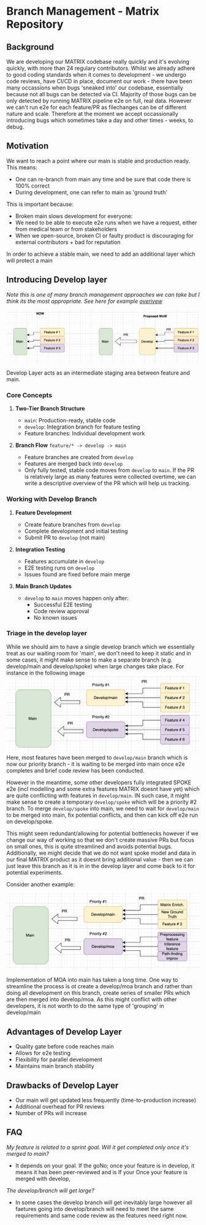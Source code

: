 # Branch Management - Matrix Repository

## Background 
We are developing our MATRIX codebase really quickly and it's evolving quickly, with more than 24 regulary contributors. Whilst we already adhere to good coding standards when it comes to development - we undergo code reviews, have CI/CD in place, document our work - there have been many occassions when bugs 'sneaked into' our codebase, essentially because not all bugs can be detected via CI. Majority of those bugs can be only detected by running MATRIX pipeline e2e on full, real data. However we can't run e2e for each feature/PR as filechanges can be of different nature and scale. Therefore at the moment we accept occassionally introducing bugs which sometimes take a day and other times - weeks, to debug.

## Motivation

We want to reach a point where our main is stable and production ready. This means:
* One can re-branch from main any time and be sure that code there is 100% correct
* During development, one can refer to main as 'ground truth'


This is important because:
* Broken main slows development for everyone:
* We need to be able to execute e2e runs when we have a request, either from medical team or from stakeholders
* When we open-source, broken CI or faulty product is discouraging for external contributors + bad for reputation 

In order to achieve a stable main, we need to add an additional layer which will protect a main 

## Introducing Develop layer
_Note this is one of many branch management approaches we can take but I think its the most appropriate. See here for example [overivew](https://medium.com/@sreekanth.thummala/choosing-the-right-git-branching-strategy-a-comparative-analysis-f5e635443423)_

![alt text](assets/comparison.png)

Develop Layer acts as an intermediate staging area between feature and main.
### Core Concepts

1. **Two-Tier Branch Structure**
   - `main`: Production-ready, stable code
   - `develop`: Integration branch for feature testing
   - Feature branches: Individual development work

2. **Branch Flow**   ```
   feature/* -> develop -> main   ```
   - Feature branches are created from `develop`
   - Features are merged back into `develop`
   - Only fully tested, stable code moves from `develop` to `main`. If the PR is relatively large as many features were collected overtime, we can write a descriptive overview of the PR which will help us tracking.

### Working with Develop Branch

1. **Feature Development**
   - Create feature branches from `develop`
   - Complete development and initial testing
   - Submit PR to `develop` (not main)

2. **Integration Testing**
   - Features accumulate in `develop`
   - E2E testing runs on `develop`
   - Issues found are fixed before main merge

3. **Main Branch Updates**
   - `develop` to `main` moves happen only after:
     - Successful E2E testing
     - Code review approval
     - No known issues

### Triage in the develop layer

While we should aim to have a single develop branch which we essentially treat as our waiting room for 'main', we don't need to keep it static and in some cases, it might make sense to make a separate branch (e.g. develop/main and develop/spoke) when large changes take place. For instance in the following image
![Triage in develop](assets/spoke-triage-branch.png)
Here, most features have been merged to `develop/main` branch which is now our priority branch - it is waiting to be merged into main once e2e completes and brief code review has been conducted. 

However in the meantime, some other developers fully integrated SPOKE e2e (incl modelling and some extra features MATRIX doesnt have yet) which are quite conflicting with features in `develop/main`. IN such case, it might make sense to create a temporary `develop/spoke` which will be a priority #2 branch. To merge `develop/spoke` into main, we need to wait for `develop/main` to be merged into main, fix potential conflicts, and then can kick off e2e run on develop/spoke. 

This might seem redundant/allowing for potential bottlenecks however if we change our way of working so that we don't create massive PRs but focus on small ones, this is quite streamlined and avoids potential bugs. Additionally, we might decide that we do not want spoke model and data in our final MATRIX product as it doesnt bring additional value - then we can just leave this branch as it is in in the develop layer and come back to it for potential experiments. 

Consider another example:

![alt text](assets/moa-triage-branch.png)

Implementation of MOA into main has taken a long time. One way to streamline the process is ot create a develop/moa branch and rather than doing all development on this branch, create series of smaller PRs which are then merged into develop/moa. As this might conflict with other developers, it is not worth to do the same type of 'grouping' in develop/main

## Advantages of Develop Layer
* Quality gate before code reaches main
* Allows for e2e testing
* Flexibility for parallel development 
* Maintains main branch stability

## Drawbacks of Develop Layer
* Our main will get updated less frequently (time-to-production increase)
* Additional overhead for PR reviews 
* Number of PRs will increase 

## FAQ 

_My feature is related to a sprint goal. Will it get completed only once it's merged to main?_
* It depends on your goal. If the goNo; once your feature is in develop, it means it has been peer-reviewed and is If your Once your feature is merged with develop, 

_The develop/branch will get large?_
* In some cases the develop branch will get inevitably large however all faetures going into develop/branch will need to meet the same requirements and same code review as the features need right now.
